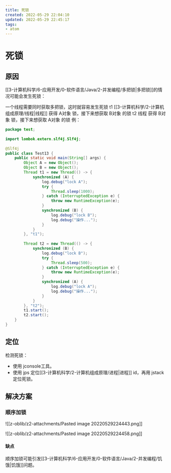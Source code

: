 ```yaml
---
title: 死锁
created: 2022-05-29 22:04:10
updated: 2022-05-29 22:45:17
tags: 
- atom
---
```

# 死锁

## 原因

[[3-计算机科学/6-应用开发/0-软件语言/Java/2-并发编程/多把锁|多把锁]]的情况可能会发生死锁：

一个线程需要同时获取多把锁，这时就容易发生死锁
t1 [[3-计算机科学/2-计算机组成原理/线程|线程]] 获得 A对象 锁，接下来想获取 B对象 的锁 t2 线程 获得 B对象 锁，接下来想获取 A对象 的锁 例：

```java
package test;  
  
import lombok.extern.slf4j.Slf4j;  
  
@Slf4j  
public class Test13 {  
    public static void main(String[] args) {  
        Object A = new Object();  
        Object B = new Object();  
        Thread t1 = new Thread(() -> {  
            synchronized (A) {  
                log.debug("lock A");  
                try {  
                    Thread.sleep(1000);  
                } catch (InterruptedException e) {  
                    throw new RuntimeException(e);  
                }  
                synchronized (B) {  
                    log.debug("lock B");  
                    log.debug("操作...");  
                }  
            }  
        }, "t1");  
  
        Thread t2 = new Thread(() -> {  
            synchronized (B) {  
                log.debug("lock B");  
                try {  
                    Thread.sleep(500);  
                } catch (InterruptedException e) {  
                    throw new RuntimeException(e);  
                }  
                synchronized (A) {  
                    log.debug("lock A");  
                    log.debug("操作...");  
                }  
            }  
        }, "t2");  
        t1.start();  
        t2.start();  
    }  
}
```

## 定位
检测死锁：
- 使用 jconsole工具。
- 使用 jps 定位[[3-计算机科学/2-计算机组成原理/进程|进程]] id，再用 jstack 定位死锁。

## 解决方案

### 顺序加锁

![[z-oblib/z2-attachments/Pasted image 20220529224443.png]]

![[z-oblib/z2-attachments/Pasted image 20220529224458.png]]

#### 缺点

顺序加锁可能引发[[3-计算机科学/6-应用开发/0-软件语言/Java/2-并发编程/饥饿|饥饿]]问题。